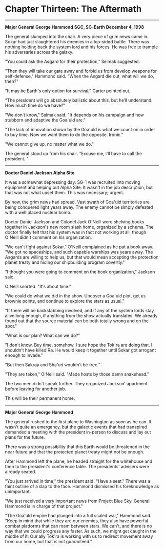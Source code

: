 # Chapter Thirteen: The Aftermath

***
**Major General George Hammond**
**SGC, SG-Earth**
**December 4, 1998**

The general slumped into the chair. A very piece of grim news came in. Sokar had just slaughtered his enemies in a lop-sided battle. There was nothing holding back the system lord and his forces. He was free to trample his adversaries across the galaxy.

"You could ask the Asgard for their protection," Selmak suggested.

"Then they will take our gate away and forbid us from develop weapons for self-defense," Hammond said. "When the Asgard die out, what will we do, then?"

"It may be Earth's only option for survival," Carter pointed out.

"The president will go absolutely ballistic about this, but he'll understand. How much time do we have?"

"We don't know," Selmak said. "It depends on his campaign and how stubborn and adaptive the Goa'uld are."

"The lack of innovation shown by the Goa'uld is what we count on in order to buy time. Now we want them to do the opposite. Ironic."

"We cannot give up, no matter what we do."

The general stood up from his chair. "Excuse me, I'll have to call the president. "

***
**Doctor Daniel Jackson**
**Alpha Site**

It was a somewhat depressing day. SG-1 was recruited into moving equipment and helping out Alpha Site. It wasn't in the job description, but that was not what upset them. This was necessary; urgent.

By now, the grim news had spread. Vast swath of Goa'uld territories are being conquered light years away. The enemy cannot be simply defeated with a well placed nuclear bomb.

Doctor Daniel Jackson and Colonel Jack O'Neill were shelving books together in Jackson's new room slash home, organized by a schema. The doctor finally felt that his system was in fact not working at all, though O'Neill didn't comment on his organization.

"We can't fight against Sokar," O'Neill complained as he put a book away. "We got no spaceships, and such capable warships was years away. The Asgards are willing to help us, but that would mean accepting the protection planet treaty and hiding our shipbuilding program covertly."

"I thought you were going to comment on the book organization," Jackson said.

O'Neill snorted. "It's about time."

"We could do what we did in the show. Uncover a Goa'uld plot, get us brownie points, and continue to explore the stars as usual."

"If there will be backstabbing involved, and if any of the system lords stay alive long enough, if anything from the show actually translates. We already found out that the source material can be both totally wrong and on the spot."

"What is our plan? What can we do?"

"I don't know. Buy time, somehow. I sure hope the Tok'ra are doing that. I shouldn't have killed Ra. He would keep it together until Sokar got arrogant enough to invade."

"But then Sakraa and Sha'uri wouldn't be free."

"They are taken," O'Neill said. "Made hosts by those damn snakehead."

The two men didn't speak further. They organized Jackson' apartment before leaving for another job.

This will be their permanent home.

***
**Major General George Hammond**

The general rushed to the first plane to Washington as soon as he can. It wasn't quite an emergency, but the galactic events that had transpired demanded a meeting with the president in-person to discuss and lay out plans for the future.

There was a strong possibility that this Earth would be threatened in the near future and that the protected planet treaty might not be enough.

After Hammond left the plane, he headed straight for the whitehouse and then to the president's conference table. The presidents' advisers were already seated.

"You just arrived in time," the president said. "Have a seat." There was a faint outline of a slap to the face. Hammond dismissed his foreknowledge as unimportant.

"We just received a very important news from Project Blue Sky. General Hammond is in charge of that project."

"The Goa'uld empire had plunged into a full scaled war," Hammond said. "Keep in mind that while they are our enemies, they also have powerful combat platforms that can roam between stars. We can't, and there is no way that we could progress any faster. As such, we might get caught in the middle of it. Our ally Tok'ra is working with us to redirect movement away from our home, but that is not guaranteed." 
